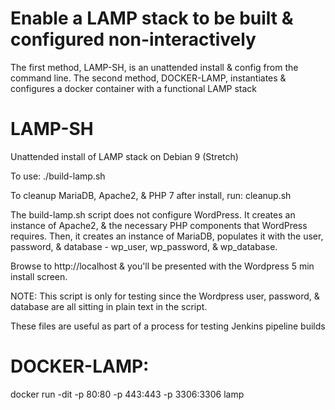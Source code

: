 # Enable a LAMP stack to be built & configured non-interactively

The first method, LAMP-SH, is an unattended install & config from the command line.
The second method, DOCKER-LAMP, instantiates & configures a docker container with a functional LAMP stack

# LAMP-SH
Unattended install of LAMP stack on Debian 9 (Stretch)

To use: ./build-lamp.sh

To cleanup MariaDB, Apache2, & PHP 7 after install, run: cleanup.sh

The build-lamp.sh script does not configure WordPress. It creates an instance of Apache2, 
& the necessary PHP components that WordPress requires.  Then, it creates an instance of MariaDB, 
populates it with the user, password, & database - wp_user, wp_password, & wp_database.

Browse to http://localhost & you'll be presented with the Wordpress 5 min install screen.

NOTE: This script is only for testing since the Wordpress user, password, & database are all
sitting in plain text in the script.  

These files are useful as part of a process for testing Jenkins pipeline builds

# DOCKER-LAMP:
docker run -dit -p 80:80 -p 443:443 -p 3306:3306 lamp

